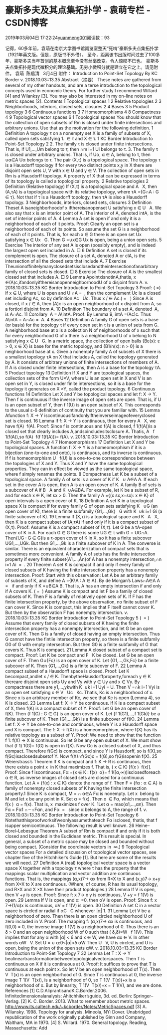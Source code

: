 
# 豪斯多夫及其点集拓扑学 - 袁萌专栏 - CSDN博客

2019年03月04日 17:22:24[yuanmeng001](https://me.csdn.net/yuanmeng001)阅读数：93


记得，60多年前，袁萌在南京大学图书馆阅览室整天“死啃”豪斯多夫点集拓扑学（1921年英文版。但是，原版书不外借）。
至今，距离该书出版时间过去了100多年，豪斯多夫当年首创的基本概念至今没有丝毫改变。令人惊叹不已也。
豪斯多夫点集拓扑是现代微积分的理论基础。无穷小微积分就是建立在它之上。请见附件。
袁萌  陈启清   3月4日
附件：
Introduction to Point-Set Topology
By KC Border v. 2018.10.03::13.35
Abstract（摘要）
These notes are gathered from several of my other handouts, and are a terse introduction to the topological concepts used in economic theory. For further study I recommend Willard [4] and Wilanksy [3]. You may also be interested in my on-line notes on metric spaces [2].
Contents 1
Topological spaces 1
2 Relative topologies 2
3 Neighborhoods, interiors, closed sets, closures 2
4 Bases 3
5 Product topology 3
6 Continuous functions 3
7 Homeomorphisms 4
8 Compactness 4
9 Topological vector spaces 6
1 Topological spaces You should know that the collection of open subsets of Rm is closed under finite intersections and arbitrary unions. Use that as the motivation for the following definition. 1 Definition A topology τ on a nonempty set X is a family of subsets of X, called open sets satisfying 1.  ∈ τ and X ∈ τ.
1
KC Border Introduction to Point-Set Topology 2
2. The family τ is closed under finite intersections. That is, if U1,...,Um belong to τ, then ∩m i=1 Ui belongs to τ. 3. The family τ is closed under arbitrary unions. That is, if Uα, α ∈ A, belong to τ, then ∪α∈A Uα belongs to τ. The pair (X,τ) is a topological space. The topology τ is a Hausdorff topology if for every two distinct points x,y in X there are disjoint open sets U, V with x ∈ U and y ∈ V. The collection of open sets in Rm is a Hausdorff topology. A property of X that can be expressed in terms of its topology is called a topological property.
2 Relative topologies 2 Definition (Relative topology) If (X,τ) is a topological space and A   X, then (A,τA) is a topological space with its relative topology, where τA ={G∩A : G ∈ τ}. Not that if τ is a Hausdorff topology, then τA is also a Hausdorff topology.
3 Neighborhoods, interiors, closed sets, closures 3 Definition Theset A isaneighborhoodof x ifthereisanopenset U satisfying x ∈ U   A. We also say that x is an interior point of A. The interior of A, denoted intA, is the set of interior points of A. 4 Lemma A set is open if and only it is a neighborhood of each of it points. Proof: Clearly an open set is a neighborhood of each of its points. So assume the set G is a neighborhood of each of it points. That is, for each x ∈ G there is an open set Ux satisfying x ∈ Ux   G. Then G =∪x∈G Ux is open, being a union open sets. 5 Exercise The interior of any set A is open (possibly empty), and is indeed the largest open set included in A. □ 6 Definition A set is closed if its complement is open. The closure of a set A, denoted A or clA, is the intersection of all the closed sets that include A. 7 Exercise Theunionoffinitelymanyclosedsetsisclosedandtheintersectionofanarbitrary family of closed sets is closed. □ 8 Exercise The closure of A is the smallest closed set that includes A. □ 9 Lemma ApointxisnotinA,thatis, x ∈(A)c,ifandonlyifthereisanopenneighborhoodU of x disjoint from A.
v. 2018.10.03::13.35
KC Border Introduction to Point-Set Topology 3
Proof: ( =) If x ∈ U, where U is open and U ∩A =  , then the complement Uc is a closed set including Ac, so by definition Ac   Uc. Thus x / ∈ Ac.( =   ) Since A is closed, if x / ∈ A, then (A)c is an open neighborhood of x disjoint from A, so a fortiori disjoint from A. 10 Definition The boundary of a set A, denoted  A, is A∩Ac. 11 Corollary  A = A\intA. Proof: By Lemma 9, intA =(Ac)c. Thus A\intA = A∩Ac =  A. 4 Bases 12 Definition A family G of open sets is a base (or basis) for the topology τ if every open set in τ is a union of sets from G. A neighborhood base at x is a collection N of neighborhoods of x such that for every neighborhood G of x there is a neighborhood U of x belong to N satisfying x ∈ U   G. In a metric space, the collection of open balls {Bε(x): ε > 0, x ∈ X} is base for the metric topology, and {B1/n(x): n > 0} is a neighborhood base at x. Given a nonempty family A of subsets of X there is a smallest topology τA on X that includes A, called the topology generated by A. It consists of arbitrary unions of finite intersections of members of A. If A is closed under finite intersections, then A is a base for the topology τA. 5 Product topology 13 Definition If X and Y are topological spaces, the collection sets of the form U×V, where U is an open set in X and V is an open set in Y, is closed under finite intersections, so it is a base for the topology it generates on X ×Y, called the product topology. 6 Continuous functions 14 Definition Let X and Y be topological spaces and let f: X → Y. Then f is continuous if the inverse image of open sets are open. That is, if U is an open subset of Y, then f 1(U) is an open subset of X. This corresponds to the usual ε-δ definition of continuity that you are familiar with. 15 Lemma Afunction f: X → Y iscontinuousifandonlyiftheinverseimageofeveryclosed set is closed. 16 Lemma If f: X → Y is continuous, then for every A   X, we have f(A)  f(A). Proof: Since f is continuous and f(A) is closed, f 1(f(A))is a closed set that clearly includes A,andsoincludesitsclosure A. Thatis, A   f 1(f(A)),so f(A)  f(f 1(f(A)))= f(A). v. 2018.10.03::13.35
KC Border Introduction to Point-Set Topology 4
7 Homeomorphisms 17 Definition Let X and Y be topological spaces. A function f: X → Y is a homeomorphism if it is a bijection (one-to-one and onto), is continuous, and its inverse is continuous. If f is homeomorphism U   f(U) is a one-to-one correspondence between the topologies of X and Y. Thus X and Y have the same topological properties. They can in effect be viewed as the same topological space, where f simply renames the points.
8 Compactness Let K be a subset of a topological space. A family A of sets is a cover of K if K   ∪ A∈A A. If each set in the cover A is open, then A is an open cover of K. A family B of sets is a subcover of A if B   A and K  ∪A∈BA. For example, let K be a subset of R, and for each x ∈ K, let εx > 0. Then the family A ={(x εx,x+εx): x ∈ K} of open intervals is a open cover of K. 18 Definition A set K in a topological space X is compact if for every family G of open sets satisfying K   ∪G (an open cover of K), there is a finite subfamily {G1,...,Gk}   G with K  ∪k i=1 Gi (a finite subcover of K). 19 Lemma If (X,τ) is a topological space and K   A   X, then K is a compact subset of (A,τA) if and only if it is a compact subset of (X,τ). Proof: Assume K is a compact subset of (X,τ). Let G be a τA-open cover of K in A. For each G ∈ G there is some UG ∈ τ with G = UG∩A. Then{UG : G ∈ G}is a τ-open cover of K in X, so it has a finite subcover UG1,...,UGk. But then G1,...,Gk is a finite subcover of K in A. The converse is similar. There is an equivalent characterization of compact sets that is sometimes more convenient. A family A of sets has the finite intersection property if every finite subset{A1,...,An}of A has a nonempty intersection,∩n i=1 Ai  =  . 20 Theorem A set K is compact if and only if every family of closed subsets of K having the finite intersection property has a nonempty intersection. Proof: Start with this observation: Let A be an arbitrary family of subsets of K, and define A ={K\A : A ∈ A}. By de Morgan’s Laws∩A∈A A =   if and only if K =∪B∈A B. That is, A has an empty intersection if and only if A covers K. ( =  ) Assume K is compact and let F be a family of closed subsets of K. Then F is a family of relatively open sets of K. If F has the finite intersection property, by the above observation, no finite subset of F can cover K. Since K is compact, this implies that F itself cannot cover K. But then by the observation F has nonempty intersection.
v. 2018.10.03::13.35
KC Border Introduction to Point-Set Topology 5
(  = ) Assume that every family of closed subsets of K having the finite intersection property has a nonempty intersection, and let G be an open cover of K. Then G is a family of closed having an empty intersection. Thus G cannot have the fintiie intersection property, so there is a finite subfamily G0 of G with empty intersection. But then G0 is a finite subfamily of G that covers K. Thus K is compact. 21 Lemma A closed subset of a compact set is compact. Proof: Let K be compact and F   K be closed. Let G be an open cover of F. Then G∪{Fc} is an open cover of K. Let {G1,...,Gk,Fc} be a finite subcover of K. Then {G1,...,Gk} is a finite subcover of F. 22 Lemma A compact subset of a Hausdorff space is closed. Proof: Let K becompact,andlet x / ∈ K. ThenbytheHausdorffproperty,foreach y ∈ K thereare disjoint open sets Uy and Vy with y ∈ Uy and x ∈ Vy. By compactness there are y1,...,ykwith K  ∪k i=1 Uyi = U. Then V =∩k i=1 Vyi is an open set satisfying x ∈ V   Uc   Kc. Thatis, Kc is a neighborhood of x. Since x is an arbitrary member of Kc, we see that Kc is open (Lemma 4), so K is closed. 23 Lemma Let f: X → Y be continuous. If K is a compact subset of X, then f(K) is a compact subset of Y. Proof: Let G be an open cover of f(K). Then {f 1(G) : G ∈ G} is an open cover of K. Let {f 1(G1),...,f 1(Gk)} be a finite subcover of K. Then {G1,...,Gk} is a finite subcover of f(K). 24 Lemma Let f: X → Y be one-to-one and continuous, where Y is a Hausdorff space and X is compact. The f: X → f(X) is a homeomorphism, where f(X) has its relative topology as a subset of Y. Proof: We need to show that the function f 1: f(X) → X is continuous. So let G be any open subset of X. We must show that (f 1) 1(G)= f(G) is open in f(X). Now Gc is a closed subset of X, and thus compact. Therefore f(Gc) is compact, and since Y is Hausdorff, so is f(X),so f(Gc)isaclosedsubsetof Y. Now f(X)∩f(Gc)c = f(G),so f(G)isopenin f(X). 25 Weierstrass’s Theorem If K is compact and f: K → R is continuous, then there exists a point x  in K that maximizes f. That is, ( x ∈ K) [f(x )  f(x)]. Proof: Since f iscontinuous, Fα ={x ∈ K : f(x)  α}= f 1([α,∞))isclosedforeach α ∈ R, as inverse images of closed sets are closed for a continuous function. Let A = {f(x) : x ∈ K} denote the range of f. Then F = {fα : α ∈ A} is family of nonempty closed subsets of K having the finite intersection property.1 Since K is compact, M = ∩ α∈A Fα is nonempty. Let x  belong to M and let x be any point in K. Set α = f(x). Then x  ∈ Fα, which means that f(x )  α = f(x). That is, x  maximizes f over K. 1Let α = max{α1,...,αn}. Then Fα = Fα1 ∩···∩Fαn, and Fα  =   since α belongs to A, the range of f.
v. 2018.10.03::13.35
KC Border Introduction to Point-Set Topology 6
Notethatthisproofworksifweonlyassumethateach Fα isclosed, thatis, that f isupper semicontinuous. The following result is well known. 26 Heine–Borel–Lebesgue Theorem A subset of Rm is compact if and only if it is both closed and bounded in the Euclidean metric. This result is special. In general, a subset of a metric space may be closed and bounded without being compact. (Consider the coordinate vectors in  ∞.) 9 Topological vector spaces For a detailed discussion of topological vector spaces, see chapter five of the Hitchhiker’s Guide [1]. But here are some of the results we will need. 27 Definition A (real) topological vector space is a vector space X together with a topology τ where τ has the property that the mappings scalar multiplication and vector addition are continuous functions. That is, the mappings (α,x)7→ αx from R×X to X and (x,y)7→ x+y from X×X to X are continuous. (Where, of course, R has its usual topology, and R×X and X ×X have their product topologies.) 28 Lemma If V is open, then V +y is open. Proof: Since f: x 7→ x y is continuous, V +y = f 1(V) is open. 29 Lemma If V is open, and α  =0, then αV is open. Proof: Since f: x 7→(1/α)x is continuous, αV = f 1(V) is open. 30 Definition A set C in a vector space is circled or radial if αC   C whenever |α| 1. 31 Lemma Let V be a neighborhood of zero. Then there is an open circled neighborhood U of zero included in V. Proof: The mapping f: (α,x)7→ αx is continuous, and f(0,0) = 0, the inverse image f 1(V) is a neighborhood of 0. Thus there is an δ > 0 and an open neighborhood W of 0 such that ( δ,δ)×W   f 1(V). This implies that for any α with |α| < δ and x ∈ W, we have αx ∈ V. In other words αW   V. Set U = ∪ α:0<|α|<δ αW Then U   V, U is circled, and U is open, being the union of the open sets αW. v. 2018.10.03::13.35
KC Border Introduction to Point-Set Topology 7
32 Lemma Let T : X → Y bealineartransformationbetweentopologicalvectorspaces. Then T is continuous on X if it is continuous at 0. Proof: It suffices to prove that T is continuous at each point x. So let V be an open neighborhood of T(x). Then V  T(x) is an open neighborhood of 0. Since T is continuous at 0, the inverse image T 1(V  T(x)), is a neighborhood of 0, so T 1(V  T(x))+x is a neighborhood of x. But by linearity, T 1(V  T(x))+x = T 1(V), and we are done. References [1] C.D.AliprantisandK.C.Border.2006. Infinitedimensionalanalysis: Ahitchhiker’sguide, 3d. ed. Berlin: Springer–Verlag.
[2] K. C. Border. 2013. What to remember about metric spaces. http://www.its.caltech.edu/~kcborder/Notes/MetricSpaces.pdf
[3] A. Wilansky. 1998. Topology for analysis. Mineola, NY: Dover. Unabridged republication of the work originally published by Ginn and Company, Waltham, MA in 1970. [4] S. Willard. 1970. General topology. Reading, Massachusetts: Add

